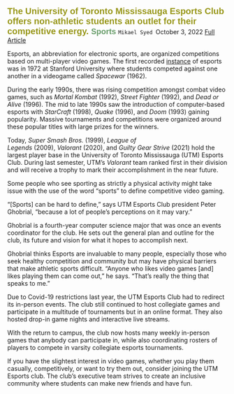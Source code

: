 <b style="color: #98971a; font-size: 20px; font-family: 'Schibsted Grotesk', sans-serif;">The University of Toronto Mississauga Esports Club offers non-athletic students an outlet for their competitive energy.
</b>
<b style="color: #689d6a; font-size: 18px; font-family: 'Schibsted Grotesk', sans-serif;">Sports
</b>
`Mikael Syed
`October 3, 2022
[Full Article](https://themedium.ca/it-can-be-as-professional-or-as-grassroots-as-you-want-a-perspective-on-esports/)

Esports, an abbreviation for electronic sports, are organized competitions based on multi-player video games. The first recorded [instance](https://highscoreesports.com/2019/07/10/spacewar-and-the-birth-of-esports/) of esports was in 1972 at Stanford University where students competed against one another in a videogame called _Spacewar_ (1962).

During the early 1990s, there was rising competition amongst combat video games, such as _Mortal Kombat_ (1992), _Street Fighter_ (1992), and _Dead or Alive_ (1996). The mid to late 1990s saw the introduction of computer-based esports with _StarCraft_ (1998), _Quake_ (1996), and _Doom_ (1993) gaining popularity. Massive tournaments and competitions were organized around these popular titles with large prizes for the winners. 

Today, _Super Smash Bros._ (1999), _League of Legends_ (2009), _Valorant_ (2020), and _Guilty Gear Strive_ (2021) hold the largest player base in the University of Toronto Mississauga (UTM) Esports Club. During last semester, UTM’s _Valorant_ team ranked first in their division and will receive a trophy to mark their accomplishment in the near future. 

Some people who see sporting as strictly a physical activity might take issue with the use of the word “sports” to define competitive video gaming. 

“[Sports] can be hard to define,” says UTM Esports Club president Peter Ghobrial, “because a lot of people’s perceptions on it may vary.”

Ghobrial is a fourth-year computer science major that was once an events coordinator for the club. He sets out the general plan and outline for the club, its future and vision for what it hopes to accomplish next. 

Ghobrial thinks Esports are invaluable to many people, especially those who seek healthy competition and community but may have physical barriers that make athletic sports difficult. “Anyone who likes video games [and] likes playing them can come out,” he says. “That’s really the thing that speaks to me.”

Due to Covid-19 restrictions last year, the UTM Esports Club had to redirect its in-person events. The club still continued to host collegiate games and participate in a multitude of tournaments but in an online format. They also hosted drop-in game nights and interactive live streams.

With the return to campus, the club now hosts many weekly in-person games that anybody can participate in, while also coordinating rosters of players to compete in varsity collegiate esports tournaments.

If you have the slightest interest in video games, whether you play them casually, competitively, or want to try them out, consider joining the UTM Esports club. The club’s executive team strives to create an inclusive community where students can make new friends and have fun.